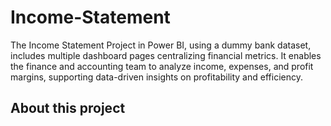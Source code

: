 # Income-Statement
The Income Statement Project in Power BI, using a dummy bank dataset, includes multiple dashboard pages centralizing financial metrics. It enables the finance and accounting team to analyze income, expenses, and profit margins, supporting data-driven insights on profitability and efficiency.
## About this project
